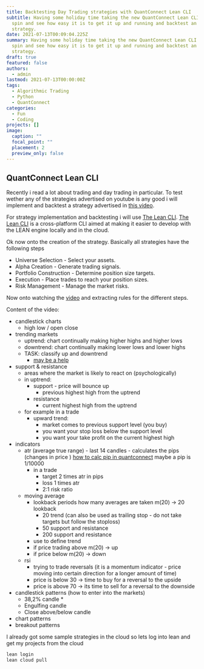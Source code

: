 ```yaml
---
title: Backtesting Day Trading strategies with QuantConnect Lean CLI
subtitle: Having some holiday time taking the new QuantConnect Lean CLI for a
  spin and see how easy it is to get it up and running and backtest an easy day trading
  strategy.
date: 2021-07-13T00:09:04.225Z
summary: Having some holiday time taking the new QuantConnect Lean CLI for a
  spin and see how easy it is to get it up and running and backtest an easy day trading
  strategy.
draft: true
featured: false
authors:
  - admin
lastmod: 2021-07-13T00:00:00Z
tags:
  - Algorithmic Trading
  - Python
  - QuantConnect
categories:
  - Fun
  - Coding
projects: []
image:
  caption: ""
  focal_point: ""
  placement: 2
  preview_only: false
---
```


## QuantConnect Lean CLI
Recently i read a lot about trading and day trading in particular.
To test wether any of the strategies advertised on youtube is any good i will 
implement and backtest a strategy advertised in [this video](https://www.youtube.com/watch?v=eynxyoKgpng&list=WL&index=4).

For strategy implementation and backtesting i will use [The Lean CLI](https://github.com/QuantConnect/lean-cli).
[The Lean CLI](https://github.com/QuantConnect/lean-cli) is a cross-platform CLI aimed at making it easier to develop with the LEAN engine locally and in the cloud.


Ok now onto the creation of the strategy. 
Basically all strategies have the following steps

* Universe Selection - Select your assets.
* Alpha Creation - Generate trading signals.
* Portfolio Construction - Determine position size targets.
* Execution - Place trades to reach your position sizes.
* Risk Management - Manage the market risks.

Now onto watching the [video](https://www.youtube.com/watch?v=eynxyoKgpng&list=WL&index=4) and extracting rules for the different steps.

Content of the video: 
* candlestick charts
  * high low / open close
* trending markets
  * uptrend: chart continually making higher highs and higher lows
  * downtrend: chart continually making lower lows and lower highs
  * TASK: classify up and downtrend
    * [may be a help](https://www.investopedia.com/articles/active-trading/041814/four-most-commonlyused-indicators-trend-trading.asp)
* support & resistance
  * areas where the market is likely to react on (psychologically)
  * in uptrend:
    * support - price will bounce up
      * previous highest high from the uptrend
    * resistance
      * current highest high from the uptrend
  * for example in a trade
    * upward trend:
      * market comes to previous support level (you buy)
      * you want your stop loss below the support level
      * you want your take profit on the current highest high
* indicators
  * atr (average true range) - last 14 candles - calculates the pips (changes in price ) [how to calc pip in quantconnect](https://www.quantconnect.com/forum/discussion/1658/profit-in-pips/p1) maybe a pip is 1/10000
    * in a trade
      * target 2 times atr in pips
      * loss 1 times atr
      * 2:1 risk ratio
  * moving average 
    * lookback periods how many averages are taken m(20) -> 20 lookback
      * 20 trend (can also be used as trailing stop - do not take targets but follow the stoploss)
      * 50 support and resistance
      * 200 support and resistance
    * use to define trend
    * if price trading above m(20) -> up
    * if price below m(20) -> down
  * rsi
    * trying to trade reversals (it is a momentum indicator - price moving into certain direction for a longer amount of time)
    * price is below 30 -> time to buy for a reversal to the upside
    * price is above 70 -> its time to sell for a reversal to the downside
* candlestick patterns (how to enter into the markets)
  * 38,2% candle
    * 
  * Engulfing candle
  * Close above/below candle
* chart patterns
* breakout patterns


I already got some sample strategies in the cloud so lets log into lean
and get my projects from the cloud
```bash
lean login
lean cloud pull
```
